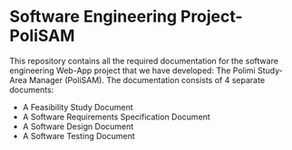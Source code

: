 # Software Engineering Project-PoliSAM
This repository contains all the required documentation for the software engineering Web-App project
that we have developed: The Polimi Study-Area Manager (PoliSAM).
The documentation consists of 4 separate documents: 
- A Feasibility Study Document 
- A Software Requirements Specification Document
- A Software Design Document
- A Software Testing Document
